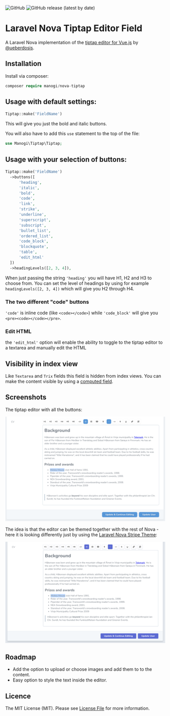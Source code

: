![GitHub](https://img.shields.io/github/license/manogi/nova-tiptap)
![GitHub release (latest by date)](https://img.shields.io/github/v/release/manogi/nova-tiptap)

# Laravel Nova Tiptap Editor Field

A Laravel Nova implementation of the [tiptap editor for Vue.js](https://github.com/ueberdosis/tiptap) by [@ueberdosis](https://github.com/ueberdosis).

## Installation

Install via composer:

``` php
composer require manogi/nova-tiptap
```

## Usage with default settings:

``` php
Tiptap::make('FieldName')
```

This will give you just the bold and italic buttons.

You will also have to add this `use` statement to the top of the file:

``` php
use Manogi\Tiptap\Tiptap;
```


## Usage with your selection of buttons:

``` php
Tiptap::make('FieldName')
  ->buttons([
      'heading',
      'italic',
      'bold',
      'code',
      'link',
      'strike',
      'underline',
      'superscript',
      'subscript',
      'bullet_list',
      'ordered_list',
      'code_block',
      'blockquote',
      'table',
      'edit_html'
  ])
  ->headingLevels([2, 3, 4]),
```

When just passing the string `'heading'` you will have H1, H2 and H3 to choose from. You can set the level of headings by using for example `headingLevels([2, 3, 4])` which will give you H2 through H4.

### The two different "code" buttons

`'code'` is inline code (like `<code></code>`) while `'code_block'` will give you `<pre><code></code></pre>`.

### Edit HTML

the `'edit_html'` option will enable the ability to toggle to the tiptap editor to a textarea and manually edit the HTML

## Visibility in index view

Like `Textarea` and `Trix` fields this field is hidden from index views. You can make the content visible by using a [computed field](https://nova.laravel.com/docs/3.0/resources/fields.html#computed-fields).

## Screenshots

The tiptap editor with all the buttons:

![the tiptap editor with all the buttons](readme-images/tiptap-regular-02.png)

The idea is that the editor can be themed together with the rest of Nova - here it is looking differently just by using the [Laravel Nova Stripe Theme](https://github.com/jameslkingsley/nova-stripe-theme):

![the tiptap editor with all the buttons](readme-images/tiptap-stripe-02.png)

## Roadmap

* Add the option to upload or choose images and add them to to the content.
* Easy option to style the text inside the editor.

## Licence

The MIT License (MIT). Please see [License File](LICENCE) for more information.
